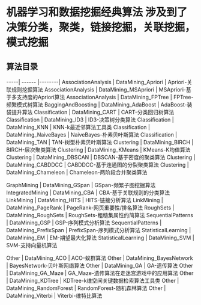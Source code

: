 # 机器学习和数据挖掘经典算法 涉及到了决策分类，聚类，链接挖掘，关联挖掘，模式挖掘

## 算法目录
-----| ------ |--------|
AssociationAnalysis | DataMining_Apriori | Apriori-关联规则挖掘算法
AssociationAnalysis | DataMining_MSApriori | MSApriori-基于多支持度的Apriori算法
AssociationAnalysis | DataMining_FPTree | FPTree-频繁模式树算法
BaggingAndBoosting | DataMining_AdaBoost | AdaBoost-装袋提升算法
Classification | DataMining_CART | CART-分类回归树算法
Classification | DataMining_ID3 | ID3-决策树分类算法
Classification | DataMining_KNN | KNN-k最近邻算法工具类
Classification | DataMining_NaiveBayes | NaiveBayes-朴素贝叶斯算法
Classification | DataMining_TAN | TAN-树型朴素贝叶斯算法
Clustering | DataMining_BIRCH | BIRCH-层次聚类算法
Clustering | DataMining_KMeans | KMeans-K均值算法
Clustering | DataMining_DBSCAN | DBSCAN-基于密度的聚类算法
Clustering | DataMining_CABDDCC | CABDDCC-基于连通图的分裂聚类算法
Clustering | DataMining_Chameleon | Chameleon-两阶段合并聚类算法

GraphMining | DataMining_GSpan | GSpan-频繁子图挖掘算法
IntegratedMining | DataMining_CBA | CBA-基于关联规则的分类算法
LinkMining | DataMining_HITS | HITS-链接分析算法
LinkMining | DataMining_PageRank | PageRank-网页重要性/排名算法
RoughSets | DataMining_RoughSets | RoughSets-粗糙集属性约简算法
SequentialPatterns | DataMining_GSP | GSP-序列模式分析算法
SequentialPatterns | DataMining_PrefixSpan | PrefixSpan-序列模式分析算法
StatisticalLearning | DataMining_EM | EM-期望最大化算法
StatisticalLearning | DataMining_SVM | SVM-支持向量机算法

Other | DataMining_ACO | ACO-蚁群算法
Other | DataMining_BayesNetwork | BayesNetwork-贝叶斯网络算法
Other | DataMining_GA | GA-遗传算法
Other | DataMining_GA_Maze | GA_Maze-遗传算法在走迷宫游戏中的应用算法
Other | DataMining_KDTree | KDTree-k维空间关键数据检索算法工具类
Other | DataMining_RandomForest | RandomForest-随机森林算法
Other | DataMining_Viterbi | Viterbi-维特比算法




